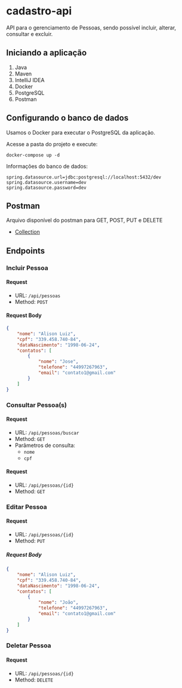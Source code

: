# cadastro-api

API para o gerenciamento de Pessoas, sendo possível incluir, alterar, consultar e excluir.

## Iniciando a aplicação

1. Java
2. Maven
3. IntelliJ IDEA
4. Docker
5. PostgreSQL
6. Postman

## Configurando o banco de dados

Usamos o Docker para executar o PostgreSQL da aplicação.

Acesse a pasta do projeto e execute:

    docker-compose up -d

Informações do banco de dados:

    spring.datasource.url=jdbc:postgresql://localhost:5432/dev  
    spring.datasource.username=dev  
    spring.datasource.password=dev

## Postman

Arquivo disponível do postman para GET, POST, PUT e DELETE

 - [Collection](https://github.com/alison-luiz/cadastro-api/blob/master/Cadastro.postman_collection.json)

## Endpoints

### Incluir Pessoa

#### Request

- URL: `/api/pessoas`
- Method: `POST`

#### Request Body

```json
{
    "nome": "Alison Luiz",
    "cpf": "339.458.740-84",
    "dataNascimento": "1998-06-24",
    "contatos": [
        {
            "nome": "Jose",
            "telefone": "44997267963",
            "email": "contato1@gmail.com"
        }
    ]
}
```

### Consultar Pessoa(s)

#### Request

- URL: `/api/pessoas/buscar`
- Method: `GET`
- Parâmetros de consulta: 
  - `nome`
  - `cpf`

#### Request

- URL: `/api/pessoas/{id}`
- Method: `GET`

### Editar Pessoa

#### Request

- URL: `/api/pessoas/{id}`
- Method: `PUT`

##### Request Body

```json
{
    "nome": "Alison Luiz",
    "cpf": "339.458.740-84",
    "dataNascimento": "1998-06-24",
    "contatos": [
        {
            "nome": "João",
            "telefone": "44997267963",
            "email": "contato1@gmail.com"
        }
    ]
}
```

### Deletar Pessoa

#### Request

- URL: `/api/pessoas/{id}`
- Method: `DELETE`
